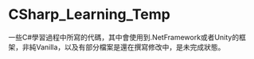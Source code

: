# CSharp_Learning_Temp

一些C#學習過程中所寫的代碼，其中會使用到.NetFramework或者Unity的框架，非純Vanilla，以及有部分檔案是還在撰寫修改中，是未完成狀態。
